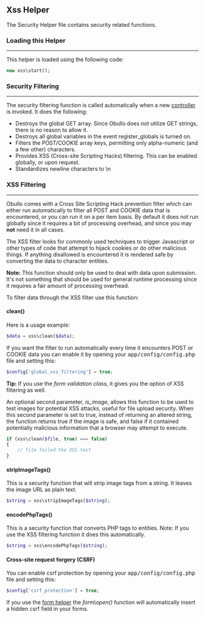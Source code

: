 ## Xss Helper

The Security Helper file contains security related functions.

### Loading this Helper

------

This helper is loaded using the following code:

```php
new xss\start();
```

### Security Filtering

------

The security filtering function is called automatically when a new [controller](/docs/general/controllers) is invoked. It does the following:

<ul>
   <li>Destroys the global GET array. Since Obullo does not utilize GET strings, there is no reason to allow it.</li>
   <li>Destroys all global variables in the event register_globals is turned on.</li>
    <li>Filters the POST/COOKIE array keys, permitting only alpha-numeric (and a few other) characters.</li>
    <li>Provides XSS (Cross-site Scripting Hacks) filtering. This can be enabled globally, or upon request.</li>
    <li>Standardizes newline characters to \n</li>
</ul>

### XSS Filtering

-------

Obullo comes with a Cross Site Scripting Hack prevention filter which can either run automatically to filter all POST and COOKIE data that is encountered, or you can run it on a per item basis. By default it does not run globally since it requires a bit of processing overhead, and since you may <b>not</b> need it in all cases.

The XSS filter looks for commonly used techniques to trigger Javascript or other types of code that attempt to hijack cookies or do other malicious things. If anything disallowed is encountered it is rendered safe by converting the data to character entities.

<b>Note:</b> This function should only be used to deal with data upon submission. It's not something that should be used for general runtime processing since it requires a fair amount of processing overhead.

To filter data through the XSS filter use this function:

#### clean()

Here is a usage example:

```php
$data = xss\clean($data);
```

If you want the filter to run automatically every time it encounters POST or COOKIE data you can enable it by opening your <samp>app/config/config.php</samp> file and setting this:

```php
$config['global_xss_filtering'] = true;
```

**Tip:** If you use the *form validation class*, it gives you the option of XSS filtering as well.

An optional second parameter, <dfn>is_image</dfn>, allows this function to be used to test images for potential XSS attacks, useful for file upload security. When this second parameter is set to true, instead of returning an altered string, the function returns true if the image is safe, and false if it contained potentially malicious information that a browser may attempt to execute.

```php
if (xss\clean($file, true) === false)
{
    // file failed the XSS test
}
```

#### stripImageTags()

This is a security function that will strip image tags from a string. It leaves the image URL as plain text.

```php
$string = xss\stripImageTags($string);
```
#### encodePhpTags()

This is a security function that converts PHP tags to entities. Note: If you use the XSS filtering function it does this automatically.

```php
$string = xss\encodePhpTags($string);
```

#### Cross-site request forgery (CSRF)

You can enable csrf protection by opening your <samp>app/config/config.php</samp> file and setting this:

```php
$config['csrf_protection'] = true;
```
If you use the [form helper](/ob/form/releases/0.0.1/) the <var>form\open()</var> function will automatically insert a hidden csrf field in your forms.
